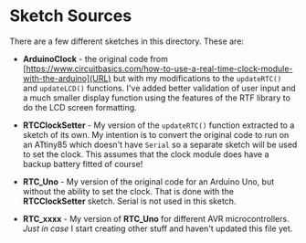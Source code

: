 # Sketch Sources
There are a few different sketches in this directory. These are:

  * **ArduinoClock** - the original code from [https://www.circuitbasics.com/how-to-use-a-real-time-clock-module-with-the-arduino](URL) but with my modifications to the ``updateRTC()`` and ``updateLCD()`` functions. I've added better validation of user input and a much smaller display function using the features of the RTF library to do the LCD screen formatting.

  * **RTCClockSetter** - My version of the ``updateRTC()`` function extracted to a sketch of its own. My intention is to convert the original code to run on an ATtiny85 which doesn't have ``Serial`` so a separate sketch will be used to set the clock. This assumes that the clock module does have a backup battery fitted of course!

  * **RTC_Uno** - My version of the original code for an Arduino Uno, but without the ability to set the clock. That is done with the **RTCClockSetter** sketch. Serial is not used in this sketch.

  * **RTC_xxxx** - My version of **RTC_Uno** for different AVR microcontrollers. _Just in case_ I start creating other stuff and haven't updated this file yet.

